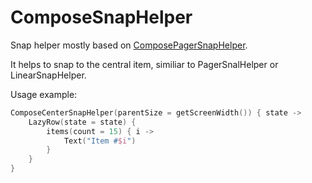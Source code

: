 # ComposeSnapHelper

Snap helper mostly based on [ComposePagerSnapHelper](https://github.com/aakarshrestha/compose-pager-snap-helper). 

It helps to snap to the central item, similiar to PagerSnalHelper or LinearSnapHelper. 

Usage example:

```kotlin
ComposeCenterSnapHelper(parentSize = getScreenWidth()) { state ->
    LazyRow(state = state) {
        items(count = 15) { i ->
            Text("Item #$i")
        }
    }
}
```

